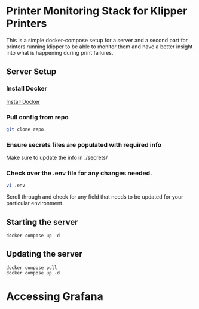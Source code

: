 # Printer Monitoring Stack for Klipper Printers

This is a simple docker-compose setup for a server and a second part for printers running klipper to be able to monitor them and have a better insight into what is happening during print failures.

## Server Setup

### Install Docker
[Install Docker](https://docs.docker.com/engine/install/)

### Pull config from repo

```sh
git clone repo
```

### Ensure secrets files are populated with required info

Make sure to update the info in ./secrets/

### Check over the .env file for any changes needed.

```sh
vi .env
```

Scroll through and check for any field that needs to be updated for your particular environment.

## Starting the server

```
docker compose up -d
```

## Updating the server

```
docker compose pull
docker compose up -d
```

# Accessing Grafana
